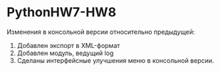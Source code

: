 # PythonHW7-HW8
Изменения в консольной версии относительно предыдущей:
1. Добавлен экспорт в XML-формат
2. Добавлен модуль, ведущий log
3. Сделаны интерфейсные улучшения меню в консольной версии.





